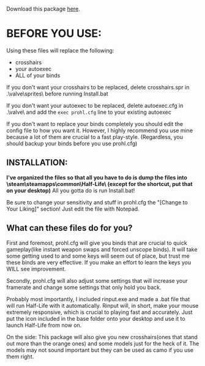 Download this package [here](https://www.dropbox.com/sh/wxe7gcxc60ja4ug/AAAT-MJrZc2cK_6Z50wc1uCma?dl=0).

# BEFORE YOU USE:

Using these files will replace the following:
- crosshairs
- your autoexec
- ALL of your binds

If you don't want your crosshairs to be replaced, delete crosshairs.spr in .\valve\sprites\ before running Install.bat

If you don't want your autoexec to be replaced, delete autoexec.cfg in .\valve\ and add the ```exec prohl.cfg``` line to your existing autoexec

If you don't want to replace your binds completely you should edit the config file to how you want it. However, I highly recommend you use mine because a lot of them are crucial to a fast play-style. (Regardless, you should backup your binds before you use prohl.cfg)

## INSTALLATION:

 __I've organized the files so that all you have to do is dump the files into \steam\steamapps\common\Half-Life\ (except for the shortcut, put that on your desktop)__ All you gotta do is run Install.bat!

Be sure to change your sensitivity and stuff in prohl.cfg the "[Change to Your Liking]" section! Just edit the file with Notepad.

## What can these files do for you?

First and foremost, prohl.cfg will give you binds that are crucial to quick gameplay(like instant weapon swaps and forced unscope binds). It will take some getting used to and some keys will seem out of place, but trust me these binds are very effective. If you make an effort to learn the keys you WILL see improvement.

Secondly, prohl.cfg will also adjust some settings that will increase your framerate and change some settings that only hold you back. 

Probably most importantly, I included rinput.exe and made a .bat file that will run Half-Life with it automatically. Rinput will, in short, make your mouse extremely responsive, which is crucial to playing fast and accurately. Just put the icon included in the base folder onto your desktop and use it to launch Half-Life from now on.

On the side: This package will also give you new crosshairs(ones that stand out more than the orange ones) and some models just for the heck of it. The models may not sound important but they can be used as camo if you use them right.